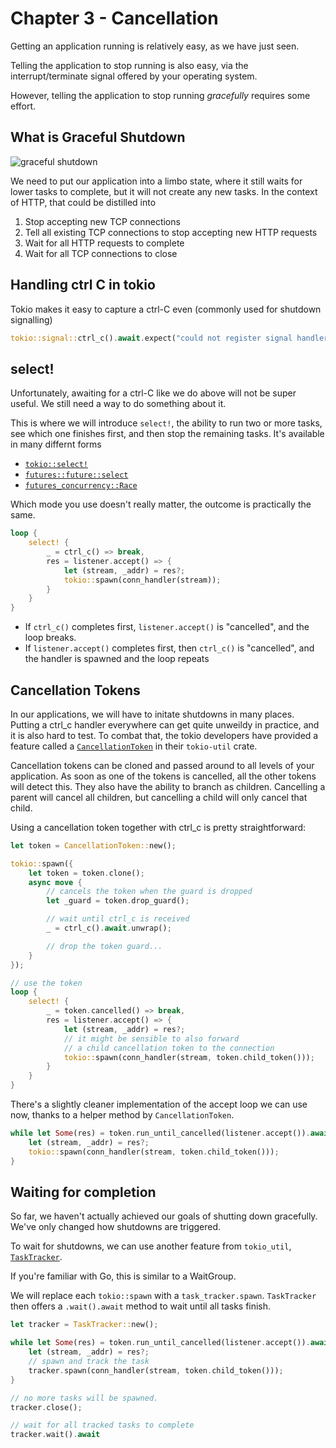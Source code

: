 # Chapter 3 - Cancellation

<!-- select, timeout, CancellationToken, cancellation safety -->

Getting an application running is relatively easy, as we have just seen.

Telling the application to stop running is also easy, via the interrupt/terminate signal offered
by your operating system.

However, telling the application to stop running _gracefully_ requires some effort.

## What is Graceful Shutdown

![graceful shutdown](graceful.png)

We need to put our application into a limbo state, where it still waits for lower tasks to complete, but it will not create any new
tasks. In the context of HTTP, that could be distilled into

1. Stop accepting new TCP connections
2. Tell all existing TCP connections to stop accepting new HTTP requests
3. Wait for all HTTP requests to complete
4. Wait for all TCP connections to close

## Handling ctrl C in tokio

Tokio makes it easy to capture a ctrl-C even (commonly used for shutdown signalling)

```rust
tokio::signal::ctrl_c().await.expect("could not register signal handler")
```

## select!

Unfortunately, awaiting for a ctrl-C like we do above will not be super useful. We still need a way to
do something about it.

This is where we will introduce `select!`, the ability to run two or more tasks, see which one finishes first,
and then stop the remaining tasks. It's available in many differnt forms

- [`tokio::select!`](https://docs.rs/tokio/latest/tokio/macro.select.html)
- [`futures::future::select`](https://docs.rs/futures/latest/futures/future/fn.select.html)
- [`futures_concurrency::Race`](https://docs.rs/futures-concurrency/latest/futures_concurrency/future/trait.Race.html#tymethod.race)

Which mode you use doesn't really matter, the outcome is practically the same.

```rust
loop {
    select! {
        _ = ctrl_c() => break,
        res = listener.accept() => {
            let (stream, _addr) = res?;
            tokio::spawn(conn_handler(stream));
        }
    }
}
```

- If `ctrl_c()` completes first, `listener.accept()` is "cancelled", and the loop breaks.
- If `listener.accept()` completes first, then `ctrl_c()` is "cancelled", and the handler is spawned and the loop repeats

## Cancellation Tokens

In our applications, we will have to initate shutdowns in many places. Putting a ctrl_c handler everywhere can get
quite unweildy in practice, and it is also hard to test. To combat that, the tokio developers have provided
a feature called a [`CancellationToken`](https://docs.rs/tokio-util/latest/tokio_util/sync/struct.CancellationToken.html)
in their `tokio-util` crate.

Cancellation tokens can be cloned and passed around to all levels of your application. As soon as one of the tokens
is cancelled, all the other tokens will detect this. They also have the ability to branch as children.
Cancelling a parent will cancel all children, but cancelling a child will only cancel that child.

Using a cancellation token together with ctrl_c is pretty straightforward:

```rust
let token = CancellationToken::new();

tokio::spawn({
    let token = token.clone();
    async move {
        // cancels the token when the guard is dropped
        let _guard = token.drop_guard();

        // wait until ctrl_c is received
        _ = ctrl_c().await.unwrap();

        // drop the token guard...
    }
});

// use the token
loop {
    select! {
        _ = token.cancelled() => break,
        res = listener.accept() => {
            let (stream, _addr) = res?;
            // it might be sensible to also forward
            // a child cancellation token to the connection
            tokio::spawn(conn_handler(stream, token.child_token()));
        }
    }
}
```

There's a slightly cleaner implementation of the accept loop we can use now, thanks to a helper method by `CancellationToken`.

```rust
while let Some(res) = token.run_until_cancelled(listener.accept()).await {
    let (stream, _addr) = res?;
    tokio::spawn(conn_handler(stream, token.child_token()));
}
```

## Waiting for completion

So far, we haven't actually achieved our goals of shutting down gracefully. We've only changed how shutdowns are triggered.

To wait for shutdowns, we can use another feature from `tokio_util`, [`TaskTracker`](https://docs.rs/tokio-util/latest/tokio_util/task/task_tracker/struct.TaskTracker.html).

If you're familiar with Go, this is similar to a WaitGroup.

We will replace each `tokio::spawn` with a `task_tracker.spawn`. `TaskTracker` then offers a `.wait().await` method
to wait until all tasks finish.

```rust
let tracker = TaskTracker::new();

while let Some(res) = token.run_until_cancelled(listener.accept()).await {
    let (stream, _addr) = res?;
    // spawn and track the task
    tracker.spawn(conn_handler(stream, token.child_token()));
}

// no more tasks will be spawned.
tracker.close();

// wait for all tracked tasks to complete
tracker.wait().await
```
